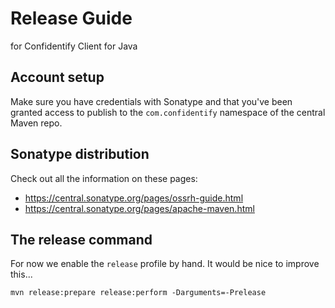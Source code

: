 # Release Guide

for Confidentify Client for Java

## Account setup

Make sure you have credentials with Sonatype and that you've been granted access to publish to the `com.confidentify` namespace of the central Maven repo.

## Sonatype distribution

Check out all the information on these pages:

 * https://central.sonatype.org/pages/ossrh-guide.html
 * https://central.sonatype.org/pages/apache-maven.html

## The release command

For now we enable the `release` profile by hand. It would be nice to improve this...

```
mvn release:prepare release:perform -Darguments=-Prelease
```